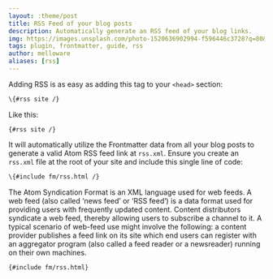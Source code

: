 ```yaml
---
layout: :theme/post
title: RSS Feed of your blog posts
description: Automatically generate an RSS feed of your blog links.
img: https://images.unsplash.com/photo-1520636902994-f596446c3728?q=80&w=3198&auto=format&fit=crop&ixlib=rb-4.0.3&ixid=M3wxMjA3fDB8MHxwaG90by1wYWdlfHx8fGVufDB8fHx8fA%3D%3D
tags: plugin, frontmatter, guide, rss
author: melloware
aliases: [rss]
---
```


Adding RSS is as easy as adding this tag to your `<head>` section:

```html
\{#rss site /}
```

Like this:

```
{#rss site /}

```

It will automatically utilize the Frontmatter data from all your blog posts to generate a valid Atom RSS feed link at `rss.xml`. Ensure you create an `rss.xml` file at the root of your site and include this single line of code:

```html
\{#include fm/rss.html /}
```

The Atom Syndication Format is an XML language used for web feeds. A web feed (also called ‘news feed’ or ‘RSS feed’) is a data format used for providing users with frequently updated content. Content distributors syndicate a web feed, thereby allowing users to subscribe a channel to it. A typical scenario of web-feed use might involve the following: a content provider publishes a feed link on its site which end users can register with an aggregator program (also called a feed reader or a newsreader) running on their own machines.

```xml
{#include fm/rss.html}
```
